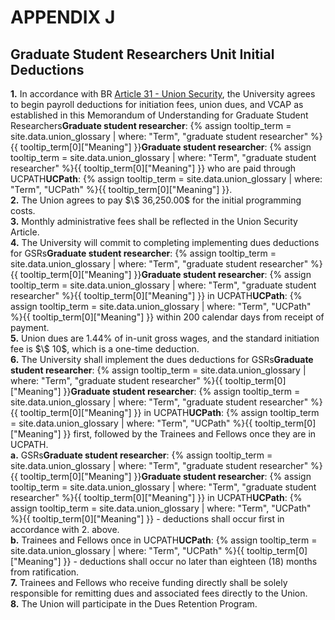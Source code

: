 # APPENDIX J 

## Graduate Student Researchers Unit Initial Deductions

<div class="lvl2"><b>1.</b> In accordance with BR <a href="/uaw/gsr-2022-2025-contract/article-31">Article 31 - Union Security</a>, the University agrees to begin payroll deductions for initiation fees, union dues, and VCAP as established in this Memorandum of Understanding for <span class="tooltip"><span class="tooltip">Graduate Student Researchers<span class="tooltip-text"><b>Graduate student researcher</b>: {% assign tooltip_term = site.data.union_glossary | where: "Term", "graduate student researcher" %}{{ tooltip_term[0]["Meaning"] }}</span></span><span class="tooltip-text"><b>Graduate student researcher</b>: {% assign tooltip_term = site.data.union_glossary | where: "Term", "graduate student researcher" %}{{ tooltip_term[0]["Meaning"] }}</span></span> who are paid through <span class="tooltip">UCPATH<span class="tooltip-text"><b>UCPath</b>: {% assign tooltip_term = site.data.union_glossary | where: "Term", "UCPath" %}{{ tooltip_term[0]["Meaning"] }}</span></span>.</div>
<div class="lvl2"><b>2.</b> The Union agrees to pay $\$ 36,250.00$ for the initial programming costs.</div>
<div class="lvl2"><b>3.</b> Monthly administrative fees shall be reflected in the Union Security Article.</div>
<div class="lvl2"><b>4.</b> The University will commit to completing implementing dues deductions for <span class="tooltip"><span class="tooltip">GSRs<span class="tooltip-text"><b>Graduate student researcher</b>: {% assign tooltip_term = site.data.union_glossary | where: "Term", "graduate student researcher" %}{{ tooltip_term[0]["Meaning"] }}</span></span><span class="tooltip-text"><b>Graduate student researcher</b>: {% assign tooltip_term = site.data.union_glossary | where: "Term", "graduate student researcher" %}{{ tooltip_term[0]["Meaning"] }}</span></span> in <span class="tooltip">UCPATH<span class="tooltip-text"><b>UCPath</b>: {% assign tooltip_term = site.data.union_glossary | where: "Term", "UCPath" %}{{ tooltip_term[0]["Meaning"] }}</span></span> within 200 calendar days from receipt of payment.</div>
<div class="lvl2"><b>5.</b> Union dues are 1.44% of in-unit gross wages, and the standard initiation fee is $\$ 10$, which is a one-time deduction.</div>
<div class="lvl2"><b>6.</b> The University shall implement the dues deductions for <span class="tooltip"><span class="tooltip">GSRs<span class="tooltip-text"><b>Graduate student researcher</b>: {% assign tooltip_term = site.data.union_glossary | where: "Term", "graduate student researcher" %}{{ tooltip_term[0]["Meaning"] }}</span></span><span class="tooltip-text"><b>Graduate student researcher</b>: {% assign tooltip_term = site.data.union_glossary | where: "Term", "graduate student researcher" %}{{ tooltip_term[0]["Meaning"] }}</span></span> in <span class="tooltip">UCPATH<span class="tooltip-text"><b>UCPath</b>: {% assign tooltip_term = site.data.union_glossary | where: "Term", "UCPath" %}{{ tooltip_term[0]["Meaning"] }}</span></span> first, followed by the Trainees and Fellows once they are in UCPATH.
<div class="lvl3"><b>a.</b> <span class="tooltip"><span class="tooltip">GSRs<span class="tooltip-text"><b>Graduate student researcher</b>: {% assign tooltip_term = site.data.union_glossary | where: "Term", "graduate student researcher" %}{{ tooltip_term[0]["Meaning"] }}</span></span><span class="tooltip-text"><b>Graduate student researcher</b>: {% assign tooltip_term = site.data.union_glossary | where: "Term", "graduate student researcher" %}{{ tooltip_term[0]["Meaning"] }}</span></span> in <span class="tooltip">UCPATH<span class="tooltip-text"><b>UCPath</b>: {% assign tooltip_term = site.data.union_glossary | where: "Term", "UCPath" %}{{ tooltip_term[0]["Meaning"] }}</span></span> - deductions shall occur first in accordance with 2. above.</div>
<div class="lvl3"><b>b.</b> Trainees and Fellows once in <span class="tooltip">UCPATH<span class="tooltip-text"><b>UCPath</b>: {% assign tooltip_term = site.data.union_glossary | where: "Term", "UCPath" %}{{ tooltip_term[0]["Meaning"] }}</span></span> - deductions shall occur no later than eighteen (18) months from ratification.</div></div>
<div class="lvl2"><b>7.</b> Trainees and Fellows who receive funding directly shall be solely responsible for remitting dues and associated fees directly to the Union.</div>
<div class="lvl2"><b>8.</b> The Union will participate in the Dues Retention Program.</div>
